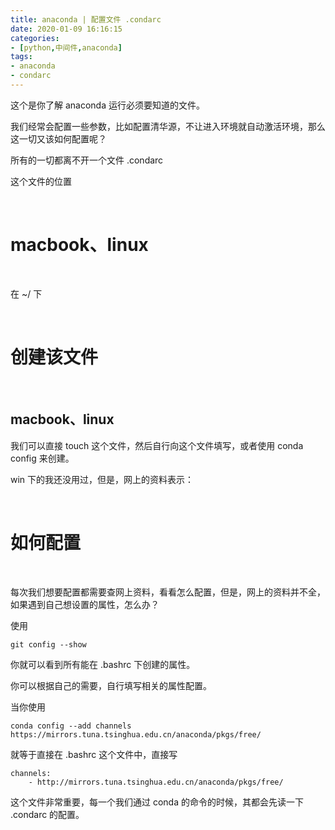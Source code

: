 ```yaml
---
title: anaconda | 配置文件 .condarc
date: 2020-01-09 16:16:15
categories:
- [python,中间件,anaconda]
tags:
- anaconda
- condarc
---
```

这个是你了解 anaconda 运行必须要知道的文件。

<!-- more -->

我们经常会配置一些参数，比如配置清华源，不让进入环境就自动激活环境，那么这一切又该如何配置呢？

所有的一切都离不开一个文件 .condarc

这个文件的位置

<br/>

# macbook、linux

<br/>

在 \~/ 下

<br/>

# 创建该文件

<br/>

## macbook、linux

我们可以直接 touch 这个文件，然后自行向这个文件填写，或者使用 conda config 来创建。

win 下的我还没用过，但是，网上的资料表示：

<br/>

# 如何配置

<br/>

每次我们想要配置都需要查网上资料，看看怎么配置，但是，网上的资料并不全，如果遇到自己想设置的属性，怎么办？

使用

	git config --show

你就可以看到所有能在 .bashrc 下创建的属性。

你可以根据自己的需要，自行填写相关的属性配置。

当你使用

	conda config --add channels https://mirrors.tuna.tsinghua.edu.cn/anaconda/pkgs/free/

就等于直接在 .bashrc 这个文件中，直接写

	channels:
  		- http://mirrors.tuna.tsinghua.edu.cn/anaconda/pkgs/free/

这个文件非常重要，每一个我们通过 conda 的命令的时候，其都会先读一下 .condarc 的配置。 

